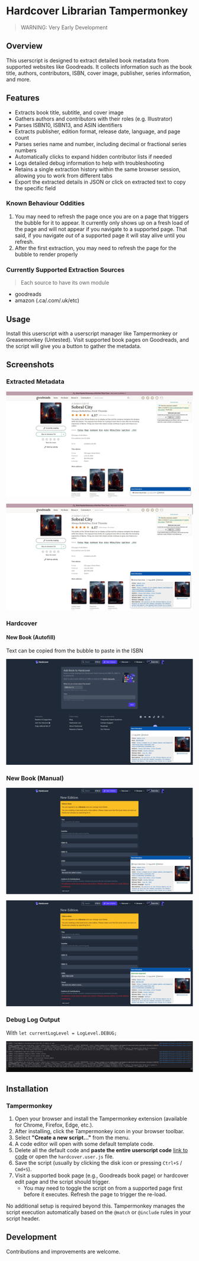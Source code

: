 # Hardcover Librarian Tampermonkey

>WARNING: Very Early Development

## Overview

This userscript is designed to extract detailed book metadata from supported websites like Goodreads. It collects information such as the book title, authors, contributors, ISBN, cover image, publisher, series information, and more. 

## Features

- Extracts book title, subtitle, and cover image  
- Gathers authors and contributors with their roles (e.g. Illustrator)  
- Parses ISBN10, ISBN13, and ASIN identifiers  
- Extracts publisher, edition format, release date, language, and page count  
- Parses series name and number, including decimal or fractional series numbers  
- Automatically clicks to expand hidden contributor lists if needed  
- Logs detailed debug information to help with troubleshooting 
- Retains a single extraction history within the same browser session, allowing you to work from different tabs
- Export the extracted details in JSON or click on extracted text to copy the specific field

### Known Behaviour Oddities

1. You may need to refresh the page once you are on a page that triggers the bubble for it to appear. It currently only shows up on a fresh load of the page and will not appear if you navigate to a supported page. That said, if you navigate _out_ of a supported page it will stay alive until you refresh.
2. After the first extraction, you may need to refresh the page for the bubble to render properly

### Currently Supported Extraction Sources

>Each source to have its own module

- goodreads
- amazon (.ca/.com/.uk/etc)

## Usage

Install this userscript with a userscript manager like Tampermonkey or Greasemonkey (Untested). Visit supported book pages on Goodreads, and the script will give you a button to gather the metadata.

## Screenshots

### Extracted Metadata

![Goodreads with no prior extraction data](/images/goodreads-nodata.jpg)

![Goodreads with after extraction](/images/goodreads-extracted.jpg)

### Hardcover

#### New Book (Autofill)

Text can be copied from the bubble to paste in the ISBN

![Hardcover new book autofill page](/images/hardcover-preview.jpg)

### New Book (Manual)

![Hardcover new manual importable](/images/hardcover-new-importable.jpg)

![Hardcover new manual imported](/images/hardcover-new-imported.jpg)

### Debug Log Output

With `let currentLogLevel = LogLevel.DEBUG;`

![Console logs](/images/console-log.jpg)

## Installation

### Tampermonkey

1. Open your browser and install the Tampermonkey extension (available for Chrome, Firefox, Edge, etc.).
2. After installing, click the Tampermonkey icon in your browser toolbar.
3. Select **"Create a new script..."** from the menu.
4. A code editor will open with some default template code.
5. Delete all the default code and **paste the entire userscript code** [link to code](https://raw.githubusercontent.com/kyle-mckay/hardcover-librarian-tampermonkey/main/hardcover.user.js) or open the `hardcover.user.js` file.
6. Save the script (usually by clicking the disk icon or pressing `Ctrl+S` / `Cmd+S`).
7. Visit a supported book page (e.g., Goodreads book page) or hardcover edit page and the script should trigger.
    - You may need to toggle the script on from a supported page first before it executes. Refresh the page to trigger the re-load.

No additional setup is required beyond this. Tampermonkey manages the script execution automatically based on the `@match` or `@include` rules in your script header.

## Development

Contributions and improvements are welcome.
